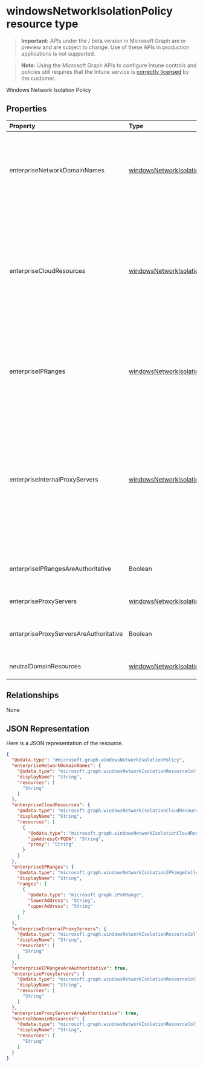 ﻿# windowsNetworkIsolationPolicy resource type

> **Important:** APIs under the / beta version in Microsoft Graph are in preview and are subject to change. Use of these APIs in production applications is not supported.

> **Note:** Using the Microsoft Graph APIs to configure Intune controls and policies still requires that the Intune service is [correctly licensed](https://go.microsoft.com/fwlink/?linkid=839381) by the customer.

Windows Network Isolation Policy
## Properties
|Property|Type|Description|
|:---|:---|:---|
|enterpriseNetworkDomainNames|[windowsNetworkIsolationResourceCollection](../resources/intune_deviceconfig_windowsnetworkisolationresourcecollection.md)|This is the list of domains that comprise the boundaries of the enterprise. Data from one of these domains that is sent to a device will be considered enterprise data and protected. These locations will be considered a safe destination for enterprise data to be shared to.|
|enterpriseCloudResources|[windowsNetworkIsolationCloudResourceCollection](../resources/intune_deviceconfig_windowsnetworkisolationcloudresourcecollection.md)|Contains a list of enterprise resource domains hosted in the cloud that need to be protected. Connections to these resources are considered enterprise data. If a proxy is paired with a cloud resource, traffic to the cloud resource will be routed through the enterprise network via the denoted proxy server (on Port 80). A proxy server used for this purpose must also be configured using the EnterpriseInternalProxyServers policy.|
|enterpriseIPRanges|[windowsNetworkIsolationIPRangeCollection](../resources/intune_deviceconfig_windowsnetworkisolationiprangecollection.md)|Sets the enterprise IP ranges that define the computers in the enterprise network. Data that comes from those computers will be considered part of the enterprise and protected. These locations will be considered a safe destination for enterprise data to be shared to.|
|enterpriseInternalProxyServers|[windowsNetworkIsolationResourceCollection](../resources/intune_deviceconfig_windowsnetworkisolationresourcecollection.md)|This is the comma-separated list of internal proxy servers. For example, "157.54.14.28, 157.54.11.118, 10.202.14.167, 157.53.14.163, 157.69.210.59". These proxies have been configured by the admin to connect to specific resources on the Internet. They are considered to be enterprise network locations. The proxies are only leveraged in configuring the EnterpriseCloudResources policy to force traffic to the matched cloud resources through these proxies.|
|enterpriseIPRangesAreAuthoritative|Boolean|Boolean value that tells the client to accept the configured list and not to use heuristics to attempt to find other subnets. Default is false.|
|enterpriseProxyServers|[windowsNetworkIsolationResourceCollection](../resources/intune_deviceconfig_windowsnetworkisolationresourcecollection.md)|This is a list of proxy servers. Any server not on this list is considered non-enterprise.|
|enterpriseProxyServersAreAuthoritative|Boolean|Boolean value that tells the client to accept the configured list of proxies and not try to detect other work proxies. Default is false|
|neutralDomainResources|[windowsNetworkIsolationResourceCollection](../resources/intune_deviceconfig_windowsnetworkisolationresourcecollection.md)|List of domain names that can used for work or personal resource.|

## Relationships
None
## JSON Representation
Here is a JSON representation of the resource.
<!-- {
  "blockType": "resource",
  "keyProperty": "id",
  "@odata.type": "microsoft.graph.windowsNetworkIsolationPolicy"
}
-->
``` json
{
  "@odata.type": "#microsoft.graph.windowsNetworkIsolationPolicy",
  "enterpriseNetworkDomainNames": {
    "@odata.type": "microsoft.graph.windowsNetworkIsolationResourceCollection",
    "displayName": "String",
    "resources": [
      "String"
    ]
  },
  "enterpriseCloudResources": {
    "@odata.type": "microsoft.graph.windowsNetworkIsolationCloudResourceCollection",
    "displayName": "String",
    "resources": [
      {
        "@odata.type": "microsoft.graph.windowsNetworkIsolationCloudResource",
        "ipAddressOrFQDN": "String",
        "proxy": "String"
      }
    ]
  },
  "enterpriseIPRanges": {
    "@odata.type": "microsoft.graph.windowsNetworkIsolationIPRangeCollection",
    "displayName": "String",
    "ranges": [
      {
        "@odata.type": "microsoft.graph.iPv6Range",
        "lowerAddress": "String",
        "upperAddress": "String"
      }
    ]
  },
  "enterpriseInternalProxyServers": {
    "@odata.type": "microsoft.graph.windowsNetworkIsolationResourceCollection",
    "displayName": "String",
    "resources": [
      "String"
    ]
  },
  "enterpriseIPRangesAreAuthoritative": true,
  "enterpriseProxyServers": {
    "@odata.type": "microsoft.graph.windowsNetworkIsolationResourceCollection",
    "displayName": "String",
    "resources": [
      "String"
    ]
  },
  "enterpriseProxyServersAreAuthoritative": true,
  "neutralDomainResources": {
    "@odata.type": "microsoft.graph.windowsNetworkIsolationResourceCollection",
    "displayName": "String",
    "resources": [
      "String"
    ]
  }
}
```



